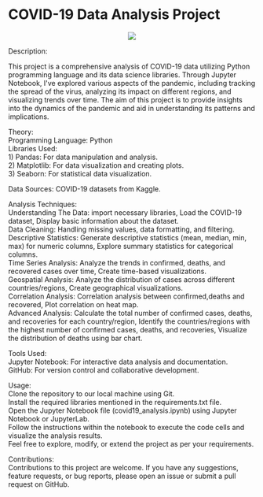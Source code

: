 <h1>COVID-19 Data Analysis Project</h1>
<p align="center">
<img src="https://techcrunch.com/wp-content/uploads/2020/03/AFRICA-COVID-19-IV.png">


Description:<p>This project is a comprehensive analysis of COVID-19 data utilizing Python programming language and its data science libraries. Through Jupyter Notebook, I've explored various aspects of the pandemic, including tracking the spread of the virus, analyzing its impact on different regions, and visualizing trends over time. The aim of this project is to provide insights into the dynamics of the pandemic and aid in understanding its patterns and implications.</p>


Theory: <br> 
Programming Language: Python <br> 
Libraries Used: <br> 
           1) Pandas: For data manipulation and analysis. <br> 
           2) Matplotlib: For data visualization and creating plots. <br> 
           3) Seaborn: For statistical data visualization. 


Data Sources: COVID-19 datasets from Kaggle.


Analysis Techniques: <br> 
Understanding The Data: import necessary libraries, Load the COVID-19 dataset, Display basic information about the dataset. <br> 
Data Cleaning: Handling missing values, data formatting, and filtering. <br> 
Descriptive Statistics: Generate descriptive statistics (mean, median, min, max) for numeric columns, Explore summary statistics for categorical columns. <br> 
Time Series Analysis: Analyze the trends in confirmed, deaths, and recovered cases over time, Create time-based visualizations. <br> 
Geospatial Analysis: Analyze the distribution of cases across different countries/regions, Create geographical visualizations. <br> 
Correlation Analysis: Correlation analysis between confirmed,deaths and recovered, Plot correlation on heat map. <br> 
Advanced Analysis: Calculate the total number of confirmed cases, deaths, and recoveries for each country/region, Identify the countries/regions with the highest number of confirmed cases, deaths, and recoveries, Visualize the distribution of deaths using bar chart. <br> 


Tools Used: <br> 
Jupyter Notebook: For interactive data analysis and documentation. <br> 
GitHub: For version control and collaborative development. 


Usage: <br> 
Clone the repository to our local machine using Git. <br> 
Install the required libraries mentioned in the requirements.txt file. <br> 
Open the Jupyter Notebook file (covid19_analysis.ipynb) using Jupyter Notebook or JupyterLab. <br> 
Follow the instructions within the notebook to execute the code cells and visualize the analysis results. <br> 
Feel free to explore, modify, or extend the project as per your requirements. <br> 


Contributions: <br> 
Contributions to this project are welcome. If you have any suggestions, feature requests, or bug reports, please open an issue or submit a pull request on GitHub. <br> 


